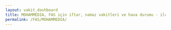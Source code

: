 ```yaml
---
layout: vakit_dashboard
title: MOHAMMEDIA, FAS için iftar, namaz vakitleri ve hava durumu - ilçe/eyalet seç
permalink: /FAS/MOHAMMEDIA/
---
```


<script type="text/javascript">
  var GLOBAL_COUNTRY = 'FAS';
  var GLOBAL_CITY = 'MOHAMMEDIA';
  var GLOBAL_STATE = '';
  var lat = 72;
  var lon = 21;
</script>
